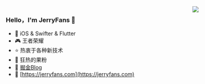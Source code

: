 <img align="right" src="https://github-readme-stats.vercel.app/api?username=JerryFans&show_icons=true&theme=default_repocard&hide_title=true" />

### Hello，I'm JerryFans 👋

- :hammer: iOS & Swifter & Flutter
- :video_game: 王者荣耀
- :star: 热衷于各种新技术
- :apple: 狂热的果粉
- :link: [掘金Blog](https://juejin.im/user/5d7755106fb9a06add4e5685)
- :link: [https://jerryfans.com](https://jerryfans.com)

<!--
**JerryFans/JerryFans** is a ✨ _special_ ✨ repository because its `README.md` (this file) appears on your GitHub profile.

Here are some ideas to get you started:

- 🔭 I’m currently working on ...
- 🌱 I’m currently learning ...
- 👯 I’m looking to collaborate on ...
- 🤔 I’m looking for help with ...
- 💬 Ask me about ...
- 📫 How to reach me: ...
- 😄 Pronouns: ...
- ⚡ Fun fact: ...
-->
